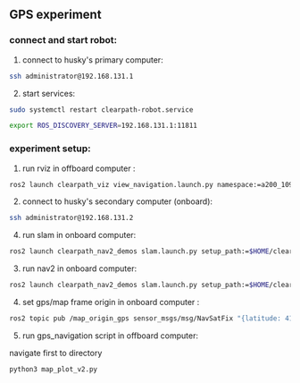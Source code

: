 ## GPS experiment

### connect and start robot:

1.  connect to husky's primary computer:

```bash
ssh administrator@192.168.131.1
```

2.  start services:

```bash
sudo systemctl restart clearpath-robot.service
```

```bash
export ROS_DISCOVERY_SERVER=192.168.131.1:11811
```

### experiment setup:

1.  run rviz in offboard computer :

```bash
ros2 launch clearpath_viz view_navigation.launch.py namespace:=a200_1093
```

2.  connect to husky's secondary computer (onboard):

```bash
ssh administrator@192.168.131.2
```

4.  run slam in onboard computer:

```bash
ros2 launch clearpath_nav2_demos slam.launch.py setup_path:=$HOME/clearpath/ use_sim_time:=true
```

3.  run nav2 in onboard computer:

```bash
ros2 launch clearpath_nav2_demos slam.launch.py setup_path:=$HOME/clearpath/ use_sim_time:=true
```

4.  set gps/map frame origin in onboard computer :

```bash
ros2 topic pub /map_origin_gps sensor_msgs/msg/NavSatFix "{latitude: 41.869878, longitude: -87.648470, altitude: 10.0}"
```

5.  run gps_navigation script in offboard computer:

navigate first to directory

```bash
python3 map_plot_v2.py
```
